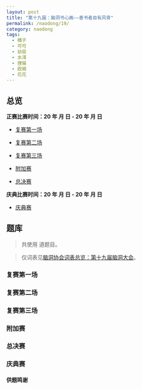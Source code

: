 ```yaml
---
layout: post
title: "第十九届：脑洞书心画——善书者自有风骨"
permalink: /naodong/19/
category: naodong
tags:
  - 桶子
  - 可可
  - 幼容
  - 水滒
  - 狸猫
  - 欧姆
  - 花花
---
```


## 总览


**正赛比赛时间：20 年  月  日 - 20 年  月  日**

- [复赛第一场](#复赛第一场)
- [复赛第二场](#复赛第二场)
- [复赛第三场](#复赛第三场)

- [附加赛](#附加赛)

- [总决赛](#总决赛)

**庆典比赛时间：20 年  月  日 - 20 年  月  日**

- [庆典赛](#庆典赛)

## 题库

> 共使用  道题目。

> 仅词表见[脑洞协会词表总览：第十九届脑洞大会](https://naodongdahui.github.io/zonglan/#脑洞19)。

### 复赛第一场



### 复赛第二场



### 复赛第三场



### 附加赛



### 总决赛



### 庆典赛



#### 供题鸣谢